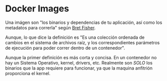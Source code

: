# Docker Images

Una imágen son "los binarios y dependencias de tu aplicación, así como los metadatos para correrla" según [Bret Fisher](https://www.bretfisher.com).

Aunque, lo que dice la definición es "Es una colección ordenada de cambios en el sistema de archivos raíz, y los correspondientes parámetros de ejecución para poder correr dentro de un contenedor".

Aunque la primer definición es más corta y concisa. En un contenedor no hay un Sistema Operativo, kernel, drivers, etc.
Realmente son *SOLO* los binarios que la app requiere para funcionar, ya que la maquina anfitrión proporciona el kernel.